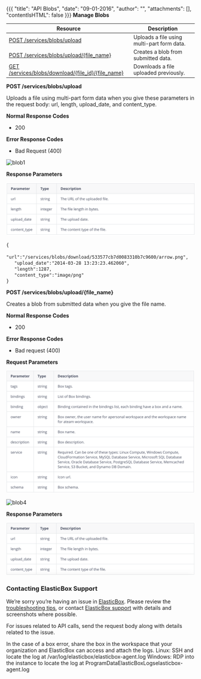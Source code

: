 {{{ 
"title": "API Blobs",
"date": "09-01-2016",
"author": "",
"attachments": [],
"contentIsHTML": false
}}}
**Manage Blobs**

**Resource**|**Description**
------------|----------
[POST /services/blobs/upload](./post-services-blobs-upload.md) | Uploads a file using multi-part form data.
[POST /services/blobs/upload/{file_name}](./post-services-blobs-upload.md) | Creates a blob from submitted data.
[GET /services/blobs/download/{file_id}/{file_name}](./post-services-blobs-upload.md) | Downloads a file uploaded previously.

**POST /services/blobs/upload**

Uploads a file using multi-part form data when you give these parameters in the request body: url, length, upload_date, and content_type.

**Normal Response Codes**

* 200

**Error Response Codes**

* Bad Request (400)

![blob1](../images/ElasticBox/blob1.png)

**Response Parameters**

![blob2](../images/ElasticBox/blob2.png)

```
{
   "url":"/services/blobs/download/533577cb7d0083310b7c9600/arrow.png",
   "upload_date":"2014-03-28 13:23:23.462060",
   "length":1287,
   "content_type":"image/png"
}

```
**POST /services/blobs/upload/{file_name}**

Creates a blob from submitted data when you give the file name.

**Normal Response Codes**
* 200

**Error Response Codes**
* Bad request (400)

**Request Parameters**

![blob3](../images/ElasticBox/blob3.png)

![blob4](../images/ElasticBox/blob4.png)

**Response Parameters**

![blob5](../images/ElasticBox/blob5.png)

### Contacting ElasticBox Support

We’re sorry you’re having an issue in [ElasticBox](//www.ctl.io/elasticbox/). Please review the [troubleshooting tips](./troubleshooting-tips.md), or contact [ElasticBox support](mailto:support@elasticbox.com) with details and screenshots where possible.

For issues related to API calls, send the request body along with details related to the issue.

In the case of a box error, share the box in the workspace that your organization and ElasticBox can access and attach the logs.
Linux: SSH and locate the log at /var/log/elasticbox/elasticbox-agent.log
Windows: RDP into the instance to locate the log at ProgramDataElasticBoxLogselasticbox-agent.log
